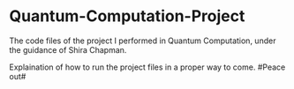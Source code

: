 # Quantum-Computation-Project
The code files of the project I performed in Quantum Computation, under the guidance of Shira Chapman.

Explaination of how to run the project files in a proper way to come.
#Peace out#
